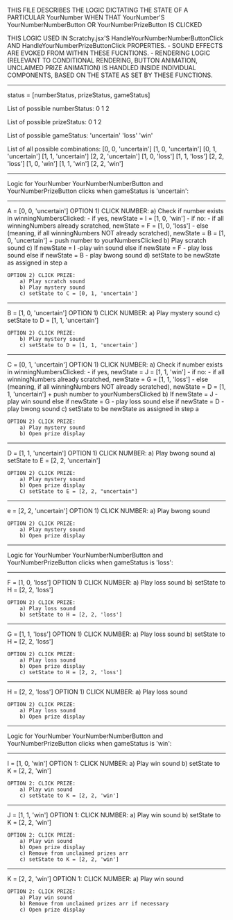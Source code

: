 THIS FILE DESCRIBES THE LOGIC DICTATING THE STATE OF A PARTICULAR YourNumber WHEN THAT YourNumber'S YourNumberNumberButton OR YourNumberPrizeButton IS CLICKED

THIS LOGIC USED IN Scratchy.jsx'S HandleYourNumberNumberButtonClick AND HandleYourNumberPrizeButtonClick PROPERTIES. 
    - SOUND EFFECTS ARE EVOKED FROM WITHIN THESE FUCNTIONS.
    - RENDERING LOGIC (RELEVANT TO CONDITIONAL RENDERING, BUTTON ANIMATION, UNCLAIMED PRIZE ANIMATION) IS HANDLED INSIDE INDIVIDUAL COMPONENTS, BASED ON THE STATE AS SET BY THESE FUNCTIONS.

____________________________________________________________________________________________________

status = [numberStatus, prizeStatus, gameStatus]

List of possible numberStatus:
0
1
2

List of possible prizeStatus:
0
1
2

List of possible gameStatus:
'uncertain'
'loss'
'win'

List of all possible combinations:
[0, 0, 'uncertain']
[1, 0, 'uncertain']
[0, 1, 'uncertain']
[1, 1, 'uncertain']
[2, 2, 'uncertain']
[1, 0, 'loss']
[1, 1, 'loss']
[2, 2, 'loss']
[1, 0, 'win']
[1, 1, 'win']
[2, 2, 'win']

____________________________________________________________________________________________________

Logic for YourNumber YourNumberNumberButton and YourNumberPrizeButton clicks when gameStatus is 'uncertain':

__________________________________________________
A = [0, 0, 'uncertain'] 
    OPTION 1) CLICK NUMBER:
        a) Check if number exists in winningNumbersClicked:
            - if yes, newState = I = [1, 0, 'win']
            - if no:
                - if all winningNumbers already scratched, newState = F = [1, 0, 'loss']
                - else (meaning, if all winningNumbers NOT already scratched), newState = B = [1, 0, 'uncertain'] + push number to yourNumbersClicked
        b) Play scratch sound
        c) If newState = I
                -play win sound
           else if newState = F
                - play loss sound
           else if newState = B
                - play bwong sound
        d) setState to be newState as assigned in step a
           
    OPTION 2) CLICK PRIZE:
        a) Play scratch sound
        b) Play mystery sound
        c) setState to C = [0, 1, 'uncertain']

__________________________________________________
B = [1, 0, 'uncertain']
    OPTION 1) CLICK NUMBER:
        a) Play mystery sound
        c) setState to D = [1, 1, 'uncertain']

    OPTION 2) CLICK PRIZE:
        b) Play mystery sound
        c) setState to D = [1, 1, 'uncertain']

__________________________________________________
C = [0, 1, 'uncertain']
    OPTION 1) CLICK NUMBER:
        a) Check if number exists in winningNumbersClicked:
            - if yes, newState = J = [1, 1, 'win']
            - if no:
                - if all winningNumbers already scratched, newState = G = [1, 1, 'loss']
                - else (meaning, if all winningNumbers NOT already scratched), newState = D = [1, 1, 'uncertain'] + push number to yourNumbersClicked
        b) If newState = J
                -play win sound
           else if newState = G
                - play loss sound
           else if newState = D
                - play bwong sound
        c) setState to be newState as assigned in step a

    OPTION 2) CLICK PRIZE:
        a) Play mystery sound
        b) Open prize display

__________________________________________________
D = [1, 1, 'uncertain']
    OPTION 1) CLICK NUMBER:
        a) Play bwong sound
        a) setState to E = [2, 2, 'uncertain']
        
    OPTION 2) CLICK PRIZE:
        a) Play mystery sound
        b) Open prize display
        C) setState to E = [2, 2, "uncertain"]

__________________________________________________
e = [2, 2, 'uncertain']
    OPTION 1) CLICK NUMBER:
        a) Play bwong sound

    OPTION 2) CLICK PRIZE:
        a) Play mystery sound
        b) Open prize display

____________________________________________________________________________________________________

Logic for YourNumber YourNumberNumberButton and YourNumberPrizeButton clicks when gameStatus is 'loss':

__________________________________________________
F = [1, 0, 'loss']
    OPTION 1) CLICK NUMBER:
        a) Play loss sound
        b) setState to H = [2, 2, 'loss']

    OPTION 2) CLICK PRIZE:
        a) Play loss sound
        b) setState to H = [2, 2, 'loss']

__________________________________________________
G = [1, 1, 'loss']
    OPTION 1) CLICK NUMBER:
        a) Play loss sound
        b) setState to H = [2, 2, 'loss']

    OPTION 2) CLICK PRIZE:
        a) Play loss sound
        b) Open prize display
        c) setState to H = [2, 2, 'loss']
__________________________________________________
H = [2, 2, 'loss']
    OPTION 1) CLICK NUMBER:
        a) Play loss sound

    OPTION 2) CLICK PRIZE:
        a) Play loss sound
        b) Open prize display

____________________________________________________________________________________________________

Logic for YourNumber YourNumberNumberButton and YourNumberPrizeButton clicks when gameStatus is 'win':

__________________________________________________
I = [1, 0, 'win']
    OPTION 1: CLICK NUMBER:
        a) Play win sound
        b) setState to K = [2, 2, 'win']

    OPTION 2: CLICK PRIZE:
        a) Play win sound
        c) setState to K = [2, 2, 'win']

__________________________________________________
J = [1, 1, 'win']
    OPTION 1: CLICK NUMBER:
        a) Play win sound
        b) setState to K = [2, 2, 'win']

    OPTION 2: CLICK PRIZE:
        a) Play win sound
        b) Open prize display
        c) Remove from unclaimed prizes arr
        c) setState to K = [2, 2, 'win']

__________________________________________________
K = [2, 2, 'win']
    OPTION 1: CLICK NUMBER:
        a) Play win sound

    OPTION 2: CLICK PRIZE:
        a) Play win sound
        b) Remove from unclaimed prizes arr if necessary
        c) Open prize display